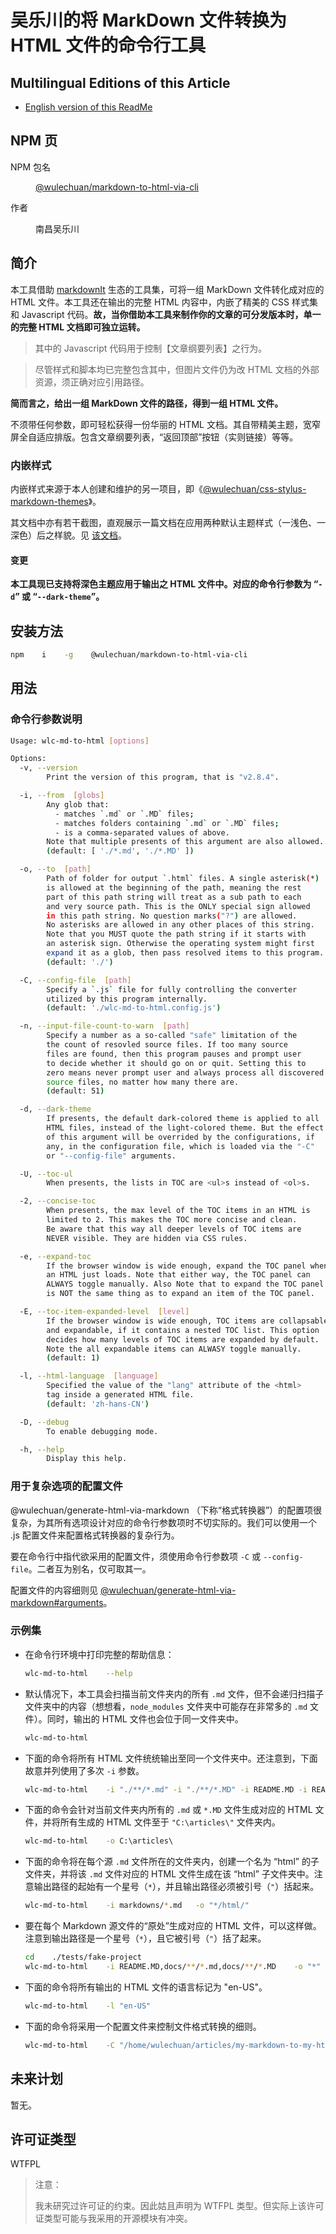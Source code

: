 # 吴乐川的将 MarkDown 文件转换为 HTML 文件的命令行工具


## Multilingual Editions of this Article

- [English version of this ReadMe](./ReadMe.md)




## NPM 页

<dl>
<dt>NPM 包名</dt>
<dd>

[@wulechuan/markdown-to-html-via-cli](https://www.npmjs.com/package/@wulechuan/markdown-to-html-via-cli)

</dd>
<dt>作者</dt>
<dd><p>南昌吴乐川</p></dd>
</dl>





## 简介

本工具借助 [markdownIt](https://www.npmjs.com/package/markdown-it) 生态的工具集，可将一组 MarkDown 文件转化成对应的 HTML 文件。本工具还在输出的完整 HTML 内容中，内嵌了精美的 CSS 样式集和 Javascript 代码。**故，当你借助本工具来制作你的文章的可分发版本时，单一的完整 HTML 文档即可独立运转。**

> 其中的 Javascript 代码用于控制【文章纲要列表】之行为。

> 尽管样式和脚本均已完整包含其中，但图片文件仍为改 HTML 文档的外部资源，须正确对应引用路径。

**简而言之，给出一组 MarkDown 文件的路径，得到一组 HTML 文件。**

不须带任何参数，即可轻松获得一份华丽的 HTML 文档。其自带精美主题，宽窄屏全自适应排版。包含文章纲要列表，“返回顶部”按钮（实则链接）等等。


### 内嵌样式

内嵌样式来源于本人创建和维护的另一项目，即《[@wulechuan/css-stylus-markdown-themes](https://www.npmjs.com/package/@wulechuan/css-stylus-markdown-themes)》。

其文档中亦有若干截图，直观展示一篇文档在应用两种默认主题样式（一浅色、一深色）后之样貌。见 [该文档](https://github.com/wulechuan/wulechuan-themes-for-htmls-via-markdowns/blob/master/docs/refs/zh-hans-CN/application-examples.md)。


#### 变更

**本工具现已支持将深色主题应用于输出之 HTML 文件中。对应的命令行参数为 “`-d`” 或 “`--dark-theme`”。**



## 安装方法

```bash
npm    i    -g    @wulechuan/markdown-to-html-via-cli
```


## 用法


### 命令行参数说明


```bash
Usage: wlc-md-to-html [options]

Options:
  -v, --version
        Print the version of this program, that is "v2.8.4".

  -i, --from  [globs]
        Any glob that:
          - matches `.md` or `.MD` files;
          - matches folders containing `.md` or `.MD` files;
          - is a comma-separated values of above.
        Note that multiple presents of this argument are also allowed.
        (default: [ './*.md', './*.MD' ])

  -o, --to  [path]
        Path of folder for output `.html` files. A single asterisk(*)
        is allowed at the beginning of the path, meaning the rest
        part of this path string will treat as a sub path to each
        and very source path. This is the ONLY special sign allowed
        in this path string. No question marks("?") are allowed.
        No asterisks are allowed in any other places of this string.
        Note that you MUST quote the path string if it starts with
        an asterisk sign. Otherwise the operating system might first
        expand it as a glob, then pass resolved items to this program.
        (default: './')

  -C, --config-file  [path]
        Specify a `.js` file for fully controlling the converter
        utilized by this program internally.
        (default: './wlc-md-to-html.config.js')

  -n, --input-file-count-to-warn  [path]
        Specify a number as a so-called "safe" limitation of the
        the count of resovled source files. If too many source
        files are found, then this program pauses and prompt user
        to decide whether it should go on or quit. Setting this to
        zero means never prompt user and always process all discovered
        source files, no matter how many there are.
        (default: 51)

  -d, --dark-theme
        If presents, the default dark-colored theme is applied to all
        HTML files, instead of the light-colored theme. But the effect
        of this argument will be overrided by the configurations, if
        any, in the configuration file, which is loaded via the "-C"
        or "--config-file" arguments.

  -U, --toc-ul
        When presents, the lists in TOC are <ul>s instead of <ol>s.

  -2, --concise-toc
        When presents, the max level of the TOC items in an HTML is
        limited to 2. This makes the TOC more concise and clean.
        Be aware that this way all deeper levels of TOC items are
        NEVER visible. They are hidden via CSS rules.

  -e, --expand-toc
        If the browser window is wide enough, expand the TOC panel when
        an HTML just loads. Note that either way, the TOC panel can
        ALWAYS toggle manually. Also Note that to expand the TOC panel
        is NOT the same thing as to expand an item of the TOC panel.

  -E, --toc-item-expanded-level  [level]
        If the browser window is wide enough, TOC items are collapsable
        and expandable, if it contains a nested TOC list. This option
        decides how many levels of TOC items are expanded by default.
        Note the all expandable items can ALWASY toggle manually.
        (default: 1)

  -l, --html-language  [language]
        Specified the value of the "lang" attribute of the <html>
        tag inside a generated HTML file.
        (default: 'zh-hans-CN')

  -D, --debug
        To enable debugging mode.

  -h, --help
        Display this help.

```


### 用于复杂选项的配置文件

@wulechuan/generate-html-via-markdown （下称“格式转换器”）的配置项很复杂，为其所有选项设计对应的命令行参数项时不切实际的。我们可以使用一个 .js 配置文件来配置格式转换器的复杂行为。

要在命令行中指代欲采用的配置文件，须使用命令行参数项 `-C` 或 `--config-file`。二者互为别名，仅可取其一。

配置文件的内容细则见 [@wulechuan/generate-html-via-markdown#arguments](https://www.npmjs.com/package/@wulechuan/generate-html-via-markdown#arguments)。



### 示例集

-   在命令行环境中打印完整的帮助信息：

    ```bash
    wlc-md-to-html    --help
    ```

-   默认情况下，本工具会扫描当前文件夹内的所有 `.md` 文件，但不会递归扫描子文件夹中的内容（想想看，`node_modules` 文件夹中可能存在非常多的 `.md` 文件）。同时，输出的 HTML 文件也会位于同一文件夹中。

    ```bash
    wlc-md-to-html
    ```

-   下面的命令将所有 HTML 文件统统输出至同一个文件夹中。还注意到，下面故意并列使用了多次 `-i` 参数。

    ```bash
    wlc-md-to-html    -i "./**/*.md" -i "./**/*.MD" -i README.MD -i README.md   -o "/home/wulechuan/articles/html/"
    ```

-   下面的命令会针对当前文件夹内所有的 `.md` 或 `*.MD` 文件生成对应的 HTML 文件，并将所有生成的 HTML 文件至于 `"C:\articles\"` 文件夹内。

    ```bat
    wlc-md-to-html    -o C:\articles\
    ```

-   下面的命令将在每个源 `.md` 文件所在的文件夹内，创建一个名为 “html” 的子文件夹，并将该 `.md` 文件对应的 HTML 文件生成在该 “html” 子文件夹中。注意输出路径的起始有一个星号（`*`），并且输出路径必须被引号（`"`）括起来。

    ```bash
    wlc-md-to-html    -i markdowns/*.md   -o "*/html/"
    ```

-   要在每个 Markdown 源文件的“原处”生成对应的 HTML 文件，可以这样做。注意到输出路径是一个星号（`*`），且它被引号（`"`）括了起来。

    ```bash
    cd    ./tests/fake-project
    wlc-md-to-html    -i README.MD,docs/**/*.md,docs/**/*.MD    -o "*"
    ```

-   下面的命令将所有输出的 HTML 文件的语言标记为 "en-US"。

    ```bash
    wlc-md-to-html    -l "en-US"
    ```

-   下面的命令将采用一个配置文件来控制文件格式转换的细则。

    ```bash
    wlc-md-to-html    -C "/home/wulechuan/articles/my-markdown-to-my-html.config.js"
    ```






## 未来计划

暂无。


## 许可证类型

WTFPL

> 注意：
>
> 我未研究过许可证的约束。因此姑且声明为 WTFPL 类型。但实际上该许可证类型可能与我采用的开源模块有冲突。

